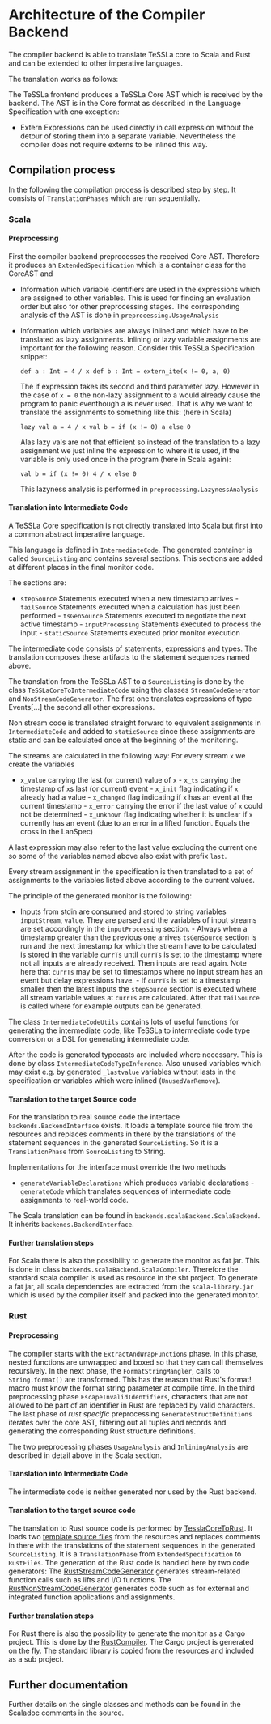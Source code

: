 Architecture of the Compiler Backend
====================================

The compiler backend is able to translate TeSSLa core to Scala and Rust and can be
extended to other imperative languages.

The translation works as follows:

The TeSSLa frontend produces a TeSSLa Core AST which is received by the backend.
The AST is in the Core format as described in the Language Specification with
one exception:

- Extern Expressions can be used directly in call expression without the detour
of storing them into a separate variable. Nevertheless the compiler does not
require externs to be inlined this way.

Compilation process
-------------------

In the following the compilation process is described step by step.
It consists of `TranslationPhases` which are run sequentially.

### Scala

#### Preprocessing

First the compiler backend preprocesses the received Core AST. Therefore it
produces an `ExtendedSpecification` which is a container class for the CoreAST
and

- Information which variable identifiers are used in the expressions which are
assigned to other variables. This is used for finding an evaluation order but
also for other preprocessing stages. The corresponding analysis of the AST is
done in `preprocessing.UsageAnalysis`

- Information which variables are always inlined and which have to be translated
as lazy assignments. Inlining or lazy variable assignments are important for the
following reason. Consider this TeSSLa Specification snippet:

  ``` def a : Int = 4 / x def b : Int = extern_ite(x != 0, a, 0) ```

  The if expression takes its second and third parameter lazy. However in the
case of `x = 0` the non-lazy assignment to a would already cause the program to
panic eventhough a is never used. That is why we want to translate the
assignments to something like this: (here in Scala)

  ``` lazy val a = 4 / x val b = if (x != 0) a else 0 ```

  Alas lazy vals are not that efficient so instead of the translation to a lazy
assignment we just inline the expression to where it is used, if the variable is
only used once in the program (here in Scala again):

  ``` val b = if (x != 0) 4 / x else 0 ```

  This lazyness analysis is performed in `preprocessing.LazynessAnalysis`

#### Translation into Intermediate Code

A TeSSLa Core specification is not directly translated into Scala but
first into a common abstract imperative language.

This language is defined in `IntermediateCode`. The generated container is
called `SourceListing` and contains several sections. This sections are added at
different places in the final monitor code.

The sections are:

- `stepSource`       Statements executed when a new timestamp arrives -
`tailSource`       Statements executed when a calculation has just been
performed - `tsGenSource`      Statements executed to negotiate the next active
timestamp - `inputProcessing`  Statements executed to process the input -
`staticSource`     Statements executed prior monitor execution

The intermediate code consists of statements, expressions and types. The
translation composes these artifacts to the statement sequences named above.

The translation from the TeSSLa AST to a `SourceListing` is done by the class
`TeSSLaCoreToIntermediateCode` using the classes `StreamCodeGenerator` and
`NonStreamCodeGenerator`. The first one translates expressions of type
Events[...] the second all other expressions.

Non stream code is translated straight forward to equivalent assignments in
`IntermediateCode` and added to `staticSource` since these assignments are
static and can be calculated once at the beginning of the monitoring.

The streams are calculated in the following way: For every stream `x` we create
the variables

- `x_value` carrying the last (or current) value of `x` - `x_ts` carrying the
timestamp of `x`s last (or current) event - `x_init` flag indicating if `x`
already had a value - `x_changed` flag indicating if `x` has an event at the
current timestamp - `x_error` carrying the error if the last value of `x` could
not be determined - `x_unknown` flag indicating whether it is unclear if `x`
currently has an event (due to an error in a lifted function. Equals the cross
in the LanSpec)

A last expression may also refer to the last value excluding the current one so
some of the variables named above also exist with prefix `last`.

Every stream assignment in the specification is then translated to a set of
assignments to the variables listed above according to the current values.

The principle of the generated monitor is the following:

- Inputs from stdin are consumed and stored to string variables `inputStream`,
`value`. They are parsed and the variables of input streams are set accordingly
in the `inputProcessing` section. - Always when a timestamp greater than the
previous one arrives `tsGenSource` section is run and the next timestamp for
which the stream have to be calculated is stored in the variable `currTs` until
`currTs` is set to the timestamp where not all inputs are already received. Then
inputs are read again. Note here that `currTs` may be set to timestamps where no
input stream has an event but delay expressions have. - If `currTs` is set to a
timestamp smaller then the latest inputs the `stepSource` section is executed
where all stream variable values at `currTs` are  calculated. After that
`tailSource` is called where for example outputs can be generated.

The class `IntermediateCodeUtils` contains lots of useful functions for
generating the intermediate code, like TeSSLa to intermediate code type
conversion or a DSL for generating intermediate code.

After the code is generated typecasts are included where necessary. This is done
by class `IntermediateCodeTypeInference`. Also unused variables which may exist
e.g. by generated `_lastvalue` variables without lasts in the specification or
variables which were inlined (`UnusedVarRemove`).

#### Translation to the target Source code

For the translation to real source code the interface
`backends.BackendInterface` exists. It loads a template source file from the
resources and replaces comments in there by the translations of the statement
sequences in the generated `SourceListing`. So it is a `TranslationPhase` from
`SourceListing` to String.

Implementations for the interface must override the two methods

- `generateVariableDeclarations` which produces variable declarations -
`generateCode` which translates sequences of intermediate code assignments to
real-world code.

The Scala translation can be found in `backends.scalaBackend.ScalaBackend`. It
inherits `backends.BackendInterface`.

#### Further translation steps

For Scala there is also the possibility to generate the monitor as fat jar.
This is done in class `backends.scalaBackend.ScalaCompiler`.
Therefore the standard scala compiler is used as resource in the sbt project.
To generate a fat jar, all scala dependencies are extracted from the
`scala-library.jar` which is used by the compiler itself and packed into the
generated monitor.

### Rust

#### Preprocessing

The compiler starts with the `ExtractAndWrapFunctions` phase. In this phase, nested functions are unwrapped and boxed so
that they can call themselves recursively. In the next phase, the `FormatStringMangler`, calls to `String.format()` are 
transformed.
This has the reason that Rust's format! macro must know the format string parameter at compile time. In the third
preprocessing phase `EscapeInvalidIdentifiers`, characters that are not allowed to be part of an identifier in Rust are 
replaced by valid characters. The last phase of _rust specific_ preprocessing `GenerateStructDefinitions` iterates over 
the core AST,
filtering out all tuples and records and generating the corresponding Rust structure definitions.

The two preprocessing phases `UsageAnalysis` and `InliningAnalysis` are described in detail above in the Scala section.

#### Translation into Intermediate Code

The intermediate code is neither generated nor used by the Rust backend.

#### Translation to the target source code

The translation to Rust source code is performed by
[TesslaCoreToRust](../src/main/scala/de/uni_luebeck/isp/tessla/tessla_compiler/backends/rustBackend/TesslaCoreToRust.scala).
It loads two [template source files](../src/main/resources/de/uni_luebeck/isp/tessla/rust/templates/) from 
the
resources and replaces comments in there with the translations of the statement
sequences in the generated `SourceListing`. It is a `TranslationPhase` from
`ExtendedSpecification` to `RustFiles`. The generation of the Rust code is handled here by two code generators: 
The 
[RustStreamCodeGenerator](../src/main/scala/de/uni_luebeck/isp/tessla/tessla_compiler/backends/rustBackend/RustStreamCodeGenerator.scala)
generates stream-related function calls such as lifts and I/O functions.
The 
[RustNonStreamCodeGenerator](../src/main/scala/de/uni_luebeck/isp/tessla/tessla_compiler/backends/rustBackend/RustNonStreamCodeGenerator.scala) 
generates code such as for external and integrated function applications and assignments.

#### Further translation steps

For Rust there is also the possibility to generate the monitor as a Cargo project.
This is done by the
[RustCompiler](../src/main/scala/de/uni_luebeck/isp/tessla/tessla_compiler/backends/rustBackend/RustCompiler.scala).
The Cargo project is generated on the fly. The standard library is copied from the resources and included as a sub
project.

Further documentation
---------------------

Further details on the single classes and methods can be found in the Scaladoc
comments in the source.
